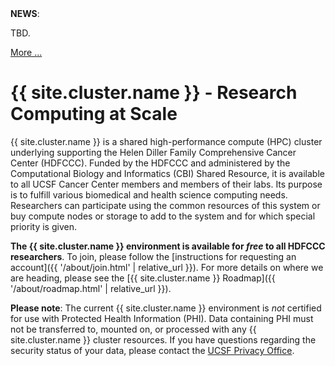 <div class="alert alert-info" role="alert">
<strong>NEWS</strong>:<br/>

TBD.

<a href="{{ '/about/news.html' | relative_url }}">More ...</a>
</div>


# {{ site.cluster.name }} - Research Computing at Scale

{{ site.cluster.name }} is a shared high-performance compute (HPC) cluster underlying supporting the Helen Diller Family Comprehensive Cancer Center (HDFCCC). Funded by the HDFCCC and administered by the Computational Biology and Informatics (CBI) Shared Resource, it is available to all UCSF Cancer Center members and members of their labs. Its purpose is to fulfill various biomedical and health science computing needs.  Researchers can participate using the common resources of this system or buy compute nodes or storage to add to the system and for which special priority is given.

**The {{ site.cluster.name }} environment is available for _free_ to all HDFCCC researchers**.  To join, please follow the [instructions for requesting an account]({{ '/about/join.html' | relative_url }}).  For more details on where we are heading, please see the [{{ site.cluster.name }} Roadmap]({{ '/about/roadmap.html' | relative_url }}).

**Please note**: The current {{ site.cluster.name }} environment is *not* certified for use with Protected Health Information (PHI).  Data containing PHI must not be transferred to, mounted on, or processed with any {{ site.cluster.name }} cluster resources.  If you have questions regarding the security status of your data, please contact the [UCSF Privacy Office].


[UCSF Privacy Office]: https://hipaa.ucsf.edu/
